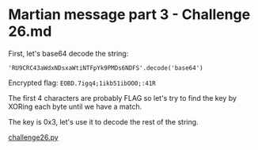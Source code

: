 # Martian message part 3 - Challenge 26.md

First, let's base64 decode the string:

`'RU9CRC43aWdxNDsxaWtiNTFpYk9PMDs6NDFS'.decode('base64')`

Encrypted flag: `EOBD.7igq4;1ikb51ibOO0;:41R`

The first 4 characters are probably FLAG so let's try to find the key by XORing each byte until we have a match.

The key is 0x3, let's use it to decode the rest of the string.

[challenge26.py](challenge26.py)
